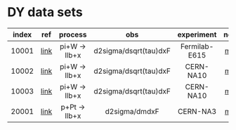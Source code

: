 # DY data sets
| index | ref              | process       | obs                   | experiment    | notes                   |
| :--:  | :--:             | :--:          | :--:                  | :--:          | :--:                    |
| 10001 | [link][ref10001] | pi+W -> llb+x | d2sigma/dsqrt(tau)dxF | Fermilab-E615 | [more][com10001]        |
| 10002 | [link][ref10002] | pi+W -> llb+x | d2sigma/dsqrt(tau)dxF | CERN-NA10     | [more][com10002-100003] |
| 10003 | [link][ref10003] | pi+W -> llb+x | d2sigma/dsqrt(tau)dxF | CERN-NA10     | [more][com10002-100003] |
| 20001 | [link][ref10004] | p+Pt -> llb+x | d2sigma/dmdxF         | CERN-NA3      | [more][com10004]        |


[ref10001]: http://hepdata.cedar.ac.uk/review-cgi/drell1/pi-_N_mu/fnal_615/latest
[ref10002]: http://hepdata.cedar.ac.uk/review-cgi/drell1/pi-_N_mu/cern_na10/latest_194
[ref10003]: http://hepdata.cedar.ac.uk/review-cgi/drell1/pi-_N_mu/cern_na10/latest_286
[ref10004]: http://hepdata.cedar.ac.uk/review-cgi/drell1/p_N_mu/cern_na3/latest

[com10001]: comments/e615.md
[com10002-100003]: comments/na10.md
[com10004]: comments/na3.md



